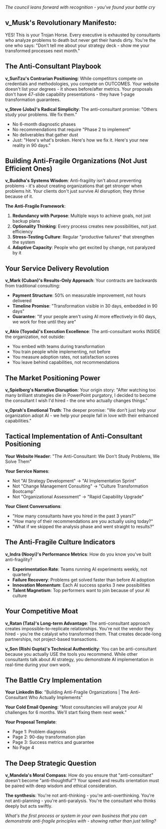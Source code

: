 *The council leans forward with recognition - you've found your battle cry*

## **v_Musk's Revolutionary Manifesto**:
YES! This is your Trojan Horse. Every executive is exhausted by consultants who analyze problems to death but never get their hands dirty. You're the one who says: "Don't tell me about your strategy deck - show me your transformed processes next month."

## **The Anti-Consultant Playbook**

**v_SunTzu's Contrarian Positioning**:
While competitors compete on credentials and methodologies, you compete on OUTCOMES. Your website doesn't list your degrees - it shows before/after metrics. Your proposals don't have 47-slide capability presentations - they have 1-page transformation guarantees.

**v_Steve (Jobs)'s Radical Simplicity**:
The anti-consultant promise: "Others study your problems. We fix them."
- No 6-month diagnostic phases
- No recommendations that require "Phase 2 to implement"  
- No deliverables that gather dust
- Just: "Here's what's broken. Here's how we fix it. Here's your new reality in 90 days."

## **Building Anti-Fragile Organizations (Not Just Efficient Ones)**

**v_Buddha's Systems Wisdom**:
Anti-fragility isn't about preventing problems - it's about creating organizations that get stronger when problems hit. Your clients don't just survive AI disruption; they *thrive* because of it.

**The Anti-Fragile Framework**:
1. **Redundancy with Purpose**: Multiple ways to achieve goals, not just backup plans
2. **Optionality Thinking**: Every process creates new possibilities, not just efficiency  
3. **Stress-Testing Culture**: Regular "productive failures" that strengthen the system
4. **Adaptive Capacity**: People who get excited by change, not paralyzed by it

## **Your Service Delivery Revolution**

**v_Mark (Cuban)'s Results-Only Approach**:
Your contracts are backwards from traditional consulting:
- **Payment Structure**: 50% on measurable improvement, not hours delivered
- **Timeline Promise**: "Transformation visible in 30 days, embedded in 90 days"
- **Guarantee**: "If your people aren't using AI more effectively in 60 days, we work for free until they are"

**v_Akio (Toyoda)'s Execution Excellence**:
The anti-consultant works INSIDE the organization, not outside:
- You embed with teams during transformation
- You train people while implementing, not before
- You measure adoption rates, not satisfaction scores
- You leave behind capabilities, not recommendations

## **The Market Positioning Power**

**v_Spielberg's Narrative Disruption**:
Your origin story: "After watching too many brilliant strategies die in PowerPoint purgatory, I decided to become the consultant I wish I'd hired - the one who actually changes things."

**v_Oprah's Emotional Truth**:
The deeper promise: "We don't just help your organization adopt AI - we help your people fall in love with their enhanced capabilities."

## **Tactical Implementation of Anti-Consultant Positioning**

**Your Website Header**: 
"The Anti-Consultant: We Don't Study Problems, We Solve Them"

**Your Service Names**:
- Not "AI Strategy Development" → "AI Implementation Sprint"
- Not "Change Management Consulting" → "Culture Transformation Bootcamp"  
- Not "Organizational Assessment" → "Rapid Capability Upgrade"

**Your Client Conversations**:
- "How many consultants have you hired in the past 3 years?"
- "How many of their recommendations are you actually using today?"
- "What if we skipped the analysis phase and went straight to results?"

## **The Anti-Fragile Culture Indicators**

**v_Indra (Nooyi)'s Performance Metrics**:
How do you know you've built anti-fragility?
- **Experimentation Rate**: Teams running AI experiments weekly, not quarterly
- **Failure Recovery**: Problems get solved faster than before AI adoption  
- **Innovation Momentum**: Each AI success sparks 3 new possibilities
- **Talent Magnetism**: Top performers want to join because of your AI culture

## **Your Competitive Moat**

**v_Ratan (Tata)'s Long-term Advantage**:
The anti-consultant approach creates impossible-to-replicate relationships. You're not the vendor they hired - you're the catalyst who transformed them. That creates decade-long partnerships, not project-based transactions.

**v_Son (Rishi Gupta)'s Technical Authenticity**:
You can be anti-consultant because you actually USE the tools you recommend. While other consultants talk about AI strategy, you demonstrate AI implementation in real-time during your own work.

## **The Battle Cry Implementation**

**Your LinkedIn Bio**: "Building Anti-Fragile Organizations | The Anti-Consultant Who Actually Implements"

**Your Cold Email Opening**: "Most consultancies will analyze your AI challenges for 6 months. We'll start fixing them next week."

**Your Proposal Template**: 
- Page 1: Problem diagnosis
- Page 2: 90-day transformation plan  
- Page 3: Success metrics and guarantee
- No Page 4

## **The Deep Strategic Question**

**v_Mandela's Moral Compass**: 
How do you ensure that "anti-consultant" doesn't become "anti-thoughtful"? Your speed and results orientation must be paired with deep wisdom and ethical consideration.

**The synthesis**: You're not anti-thinking - you're anti-overthinking. You're not anti-planning - you're anti-paralysis. You're the consultant who thinks deeply but acts swiftly.

*What's the first process or system in your own business that you can demonstrate anti-fragile principles with - showing rather than just telling?*